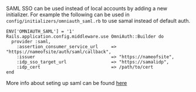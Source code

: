 
SAML SSO can be used instead of local accounts by adding a new initializer. For example the following can be used in `config/initializers/omniauth_saml.rb` to use samal instead of default auth.

    ENV['OMNIAUTH_SAML'] = '1'
    Rails.application.config.middleware.use OmniAuth::Builder do
      provider :saml,
        :assertion_consumer_service_url     => "https://nameofsite/auth/saml/callback",
        :issuer                             => "https://nameofsite",
        :idp_sso_target_url                 => "https://samalidp",
        :idp_cert                           => /path/to/cert
    end

More info about seting up saml can be found [here](https://github.com/omniauth/omniauth-saml)
